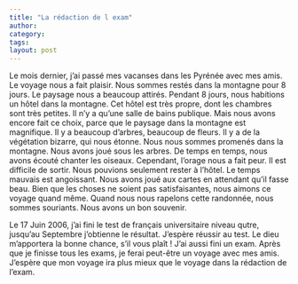 ```yaml
---
title: "La rédaction de l exam"
author:
category: 
tags: 
layout: post
---
```

Le mois dernier, j’ai passé mes vacanses dans les Pyrénée avec mes amis. Le voyage nous a fait plaisir. Nous sommes restés dans la montagne pour 8 jours. Le paysage nous a beaucoup attirés.
Pendant 8 jours, nous habitions un hôtel dans la montagne. Cet hôtel est très propre, dont les chambres sont très petites. Il n’y a qu’une salle de bains publique. Mais nous avons encore fait ce choix, parce que le paysage dans la montagne est magnifique.
Il y a beaucoup d’arbres, beaucoup de fleurs. Il y a de la végétation bizarre, qui nous étonne. Nous nous sommes promenés dans la montagne. Nous avons joué sous les arbres. De temps en temps, nous avons écouté chanter les oiseaux.
Cependant, l’orage nous a fait peur. Il est difficile de sortir. Nous pouvions seulement rester à l’hôtel. Le temps mauvais est angoissant. Nous avons joué aux cartes en attendant qu’il fasse beau.
Bien que les choses ne soient pas satisfaisantes, nous aimons ce voyage quand même. Quand nous nous rapelons cette randonnée, nous sommes souriants. Nous avons un bon souvenir.

Le 17 Juin 2006, j’ai fini le test de français universitaire niveau qutre, jusqu’au Septembre j’obtienne le résultat. J’espère réussir au test. Le dieu m’apportera la bonne chance, s’il vous plaît !
J’ai aussi fini un exam. Après que je finisse tous les exams, je ferai peut-être un voyage avec mes amis. J’espère que mon voyage ira plus mieux que le voyage dans la rédaction de l’exam.

